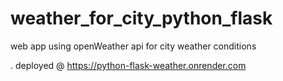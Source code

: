 # weather_for_city_python_flask
web app using openWeather api for city weather conditions 

. deployed @ https://python-flask-weather.onrender.com
